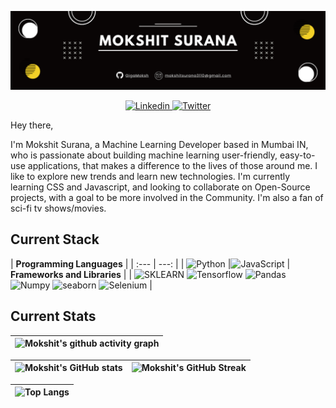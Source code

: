 ![Mokshit's GitHub Banner](./assets/Banner.png)

<p align="center">
  <a href="https://www.linkedin.com/in/gigamoksh/">
    <img src="https://img.shields.io/badge/gigamoksh-%230077B5.svg?style=for-the-badge&logo=linkedin&logoColor=white" alt="Linkedin" />
 </a>
<a href="https://twitter.com/GigaMoksh">
    <img src="https://img.shields.io/badge/-@GigaMoksh-%231DA1F2.svg?style=for-the-badge&logo=Twitter&logoColor=white" alt="Twitter" />
 </a>

Hey there,

I'm Mokshit Surana, a Machine Learning Developer based in Mumbai IN, who is passionate about building machine learning user-friendly, easy-to-use applications, that makes a difference to the lives of those around me. I like to explore new trends and learn new technologies. I'm currently learning CSS and Javascript, and looking to collaborate on Open-Source projects, with a goal to be more involved in the Community. I'm also a fan of sci-fi tv shows/movies.

<!-- Want to know more about me? [Check out my portfolio](https://www.abdulfarhan.com) -->

## Current Stack

| **Programming Languages** |
| :--- | ---: |
| ![Python](https://img.shields.io/badge/python-%23323330.svg?style=for-the-badge&logo=python&logoColor=%black) |![JavaScript](https://img.shields.io/badge/javascript-%23323330.svg?style=for-the-badge&logo=javascript&logoColor=%23F7DF1E) 
| **Frameworks and Libraries** |
| ![SKLEARN](https://img.shields.io/badge/sklearn-%2320232a.svg?style=for-the-badge&logo=sklearn&logoColor=%2361DAFB) ![Tensorflow](https://img.shields.io/badge/tensorflow-%23593d88.svg?style=for-the-badge&logo=tensorflow&logoColor=white) ![Pandas](https://img.shields.io/badge/Pandas-black?style=for-the-badge&logo=pandas&logoColor=white) ![Numpy](https://img.shields.io/badge/numpy-6DA55F?style=for-the-badge&logo=numpy&logoColor=white) ![seaborn](https://img.shields.io/badge/seaborn-%23404d59.svg?style=for-the-badge&logo=seaborn&logoColor=%2361DAFB) ![Selenium](https://img.shields.io/badge/selenium-DB7093?style=for-the-badge&logo=selenium&logoColor=white) | 

## Current Stats

|   ![Mokshit's github activity graph](https://activity-graph.herokuapp.com/graph?username=gigamoksh&theme=rogue) |
| :---: |

| ![Mokshit's GitHub stats](https://github-readme-stats.vercel.app/api?username=gigamoksh&show_icons=true&theme=city_lights) | ![Mokshit's GitHub Streak](https://github-readme-streak-stats.herokuapp.com/?user=gigamoksh&theme=city-lights) |
| :---: | :---: |

| ![Top Langs](https://github-readme-stats.vercel.app/api/top-langs/?username=GigaMoksh&theme=city_lights) |
| :---: |
